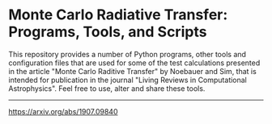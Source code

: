 # Monte Carlo Radiative Transfer: Programs, Tools, and Scripts

This repository provides a number of Python programs, other tools and configuration files that are used for some of the test calculations presented in the article "Monte Carlo Raditive Transfer" by Noebauer and Sim, that is intended for publication in the journal "Living Reviews in Computational Astrophysics". Feel free to use, alter and share these tools.

----

https://arxiv.org/abs/1907.09840
